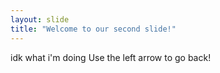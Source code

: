 ```yaml
---
layout: slide
title: "Welcome to our second slide!"
---
```

idk what i'm doing
Use the left arrow to go back!
